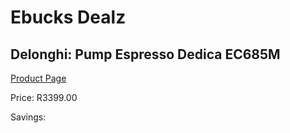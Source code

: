 
# Ebucks Dealz
## Delonghi: Pump Espresso Dedica EC685M
[Product Page](https://www.ebucks.com/web/shop/productSelected.do?prodId=1165753718&catId=1157555110)

Price: R3399.00

Savings: 


	